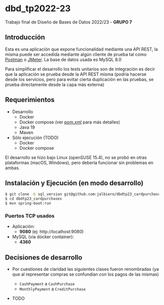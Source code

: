 # dbd_tp2022-23
Trabajo final de Diseño de Bases de Datos 2022/23 - **GRUPO 7**

## Introducción

Esta es una aplicación que expone funcionalidad mediante una API REST, la misma puede ser accedida mediante algún cliente de prueba tal como [Postman](https://www.postman.com/) o [JMeter](https://jmeter.apache.org/). La base de datos usada es MySQL 8.0

Para simplificar el desarrollo los tests unitarios son de integración es decir que la aplicación se prueba desde la API REST misma (podría hacerse desde los servicios, pero para evitar cierta duplicación en las pruebas, se prueba directamente desde la capa más externa)

## Requerimientos

- Desarrollo
  - Docker
  - Docker compose (ver [pom.xml](pom.xml) para más detalles)
  - Java 19
  - Maven
- Sólo ejecución (TODO)
  - Docker
  - Docker compose

El desarrollo se hizo bajo Linux (openSUSE 15.4), no se probó en otras plataformas (macOS, Windows), pero debería funcionar sin problemas en ambas.

## Instalación y Ejecución (en modo desarrollo)

```bash
$ git clone -b sql_version git@github.com:jalbiero/dbdtp23_cardpurchases_grupo7.git
$ cd dbdtp23_cardpurchases
$ mvn spring-boot:run
```

### Puertos TCP usados

- Aplicación: 
  - **9080** (ej: http://localhost:9080)
- MySQL (via docker container): 
  - **4360**


## Decisiones de desarrollo

- Por cuestiones de claridad las siguientes clases fueron renombradas (ya que al representar compras se confundían con los pagos de las mismas)
  - `CashPayment` a `CashPurchase`
  - `MonthlyPayment` a `CreditPurchase`

- TODO 
  
